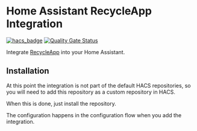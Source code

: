 # Home Assistant RecycleApp Integration
[![hacs_badge](https://img.shields.io/badge/HACS-Custom-orange.svg)](https://github.com/custom-components/hacs)
[![Quality Gate Status](https://sonarcloud.io/api/project_badges/measure?project=olibos_HomeAssistant-RecycleApp&metric=alert_status)](https://sonarcloud.io/summary/new_code?id=olibos_HomeAssistant-RecycleApp)

Integrate [RecycleApp](https://recycleapp.be/) into your Home Assistant.

## Installation
At this point the integration is not part of the default HACS repositories, so
you will need to add this repository as a custom repository in HACS.

When this is done, just install the repository.

The configuration happens in the configuration flow when you add the integration.
